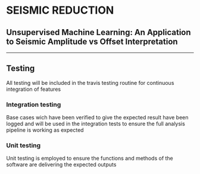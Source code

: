 # SEISMIC REDUCTION 
## Unsupervised Machine Learning: An Application to Seismic Amplitude vs Offset Interpretation

---

## Testing
All testing will be included in the travis testing routine for continuous integration of features

### Integration testing
Base cases wich have been verified to give the expected result have been logged and will be used in the integration tests to ensure the full analysis pipeline is working as expected

### Unit testing
Unit testing is employed to ensure the functions and methods of the software are delivering the expected outputs

